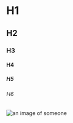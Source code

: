 # H1
## H2
### H3
#### H4
##### H5
###### H6

![an image of someone](https://th.bing.com/th/id/OIP.M_rxfFfUYXg1nNKEElY93gHaEH?w=328&h=182&c=7&r=0&o=5&dpr=1.5&pid=1.7)
